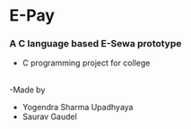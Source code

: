 # E-Pay

### A C language based E-Sewa prototype 
- C programming project for college
<br>
-Made by 
<br>
<ul>

<li>Yogendra Sharma Upadhyaya </li>
<li>Saurav Gaudel</li>
</ul>

